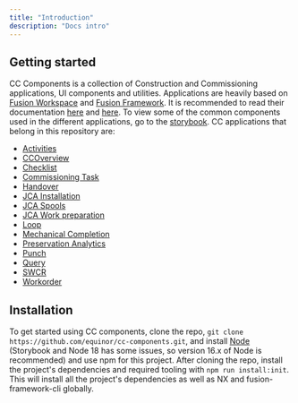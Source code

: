 ```yaml
---
title: "Introduction"
description: "Docs intro"
---
```

## Getting started
CC Components is a collection of Construction and Commissioning applications, UI components and utilities. Applications are heavily based on [Fusion Workspace](https://github.com/equinor/fusion-workspace) and [Fusion Framework](https://github.com/equinor/fusion-framework). It is recommended to read their documentation [here](https://equinor.github.io/fusion-workspace/introduction/) and [here](https://equinor.github.io/fusion-framework/).
To view some of the common components used in the different applications, go to the [storybook](https://equinor.github.io/cc-components/).
CC applications that belong in this repository are:
* [Activities](https://github.com/equinor/cc-components/tree/main/apps/activities)
* [CCOverview](https://github.com/equinor/cc-components/tree/main/apps/ccoverview)
* [Checklist](https://github.com/equinor/cc-components/tree/main/apps/checklist)
* [Commissioning Task](https://github.com/equinor/cc-components/tree/main/apps/commissioningtask)
* [Handover](https://github.com/equinor/cc-components/tree/main/apps/handover)
* [JCA Installation](https://github.com/equinor/cc-components/tree/main/apps/jcainstallation)
* [JCA Spools](https://github.com/equinor/cc-components/tree/main/apps/jcaspools)
* [JCA Work preparation](https://github.com/equinor/cc-components/tree/main/apps/jcaworkpreparation)
* [Loop](https://github.com/equinor/cc-components/tree/main/apps/loop)
* [Mechanical Completion](https://github.com/equinor/cc-components/tree/main/apps/mechanicalcompletion)
* [Preservation Analytics](https://github.com/equinor/cc-components/tree/main/apps/preservationanalytics)
* [Punch](https://github.com/equinor/cc-components/tree/main/apps/punch)
* [Query](https://github.com/equinor/cc-components/tree/main/apps/query)
* [SWCR](https://github.com/equinor/cc-components/tree/main/apps/swcr)
* [Workorder](https://github.com/equinor/cc-components/tree/main/apps/workorder)

## Installation
To get started using CC components, clone the repo, `git clone https://github.com/equinor/cc-components.git`, and install [Node](https://nodejs.org/en/) (Storybook and Node 18 has some issues, so version 16.x of Node is recommended) and use npm for this project. After cloning the repo, install the project's dependencies and required tooling with `npm run install:init`. This will install all the project's dependencies as well as NX and fusion-framework-cli globally.
